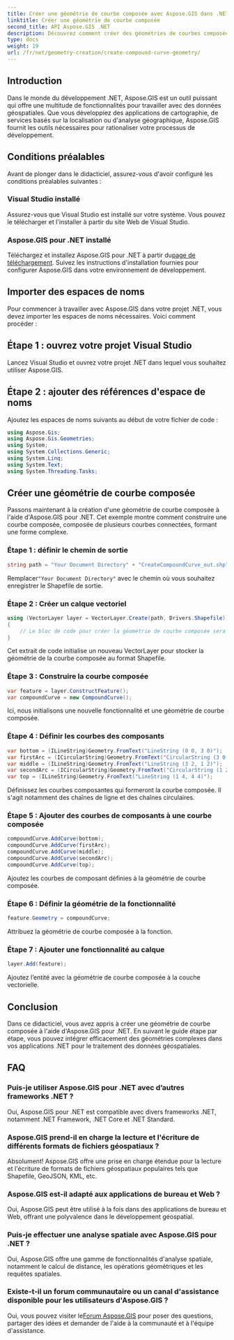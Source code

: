 ```yaml
---
title: Créer une géométrie de courbe composée avec Aspose.GIS dans .NET
linktitle: Créer une géométrie de courbe composée
second_title: API Aspose.GIS .NET
description: Découvrez comment créer des géométries de courbes composées dans .NET à l'aide d'Aspose.GIS pour un traitement transparent des données géospatiales.
type: docs
weight: 19
url: /fr/net/geometry-creation/create-compound-curve-geometry/
---
```

## Introduction
Dans le monde du développement .NET, Aspose.GIS est un outil puissant qui offre une multitude de fonctionnalités pour travailler avec des données géospatiales. Que vous développiez des applications de cartographie, de services basés sur la localisation ou d'analyse géographique, Aspose.GIS fournit les outils nécessaires pour rationaliser votre processus de développement.
## Conditions préalables
Avant de plonger dans le didacticiel, assurez-vous d'avoir configuré les conditions préalables suivantes :
### Visual Studio installé
Assurez-vous que Visual Studio est installé sur votre système. Vous pouvez le télécharger et l'installer à partir du site Web de Visual Studio.
### Aspose.GIS pour .NET installé
 Téléchargez et installez Aspose.GIS pour .NET à partir du[page de téléchargement](https://releases.aspose.com/gis/net/). Suivez les instructions d'installation fournies pour configurer Aspose.GIS dans votre environnement de développement.

## Importer des espaces de noms
Pour commencer à travailler avec Aspose.GIS dans votre projet .NET, vous devez importer les espaces de noms nécessaires. Voici comment procéder :
## Étape 1 : ouvrez votre projet Visual Studio
Lancez Visual Studio et ouvrez votre projet .NET dans lequel vous souhaitez utiliser Aspose.GIS.
## Étape 2 : ajouter des références d'espace de noms
Ajoutez les espaces de noms suivants au début de votre fichier de code :
```csharp
using Aspose.Gis;
using Aspose.Gis.Geometries;
using System;
using System.Collections.Generic;
using System.Linq;
using System.Text;
using System.Threading.Tasks;
```
## Créer une géométrie de courbe composée
Passons maintenant à la création d'une géométrie de courbe composée à l'aide d'Aspose.GIS pour .NET. Cet exemple montre comment construire une courbe composée, composée de plusieurs courbes connectées, formant une forme complexe.
### Étape 1 : définir le chemin de sortie
```csharp
string path = "Your Document Directory" + "CreateCompoundCurve_out.shp";
```
 Remplacer`"Your Document Directory"` avec le chemin où vous souhaitez enregistrer le Shapefile de sortie.
### Étape 2 : Créer un calque vectoriel
```csharp
using (VectorLayer layer = VectorLayer.Create(path, Drivers.Shapefile))
{
    // Le bloc de code pour créer la géométrie de courbe composée sera inséré ici.
}
```
Cet extrait de code initialise un nouveau VectorLayer pour stocker la géométrie de la courbe composée au format Shapefile.
### Étape 3 : Construire la courbe composée
```csharp
var feature = layer.ConstructFeature();
var compoundCurve = new CompoundCurve();
```
Ici, nous initialisons une nouvelle fonctionnalité et une géométrie de courbe composée.
### Étape 4 : Définir les courbes des composants
```csharp
var bottom = (ILineString)Geometry.FromText("LineString (0 0, 3 0)");
var firstArc = (ICircularString)Geometry.FromText("CircularString (3 0, 4 1, 3 2)");
var middle = (ILineString)Geometry.FromText("LineString (3 2, 1 2)");
var secondArc = (ICircularString)Geometry.FromText("CircularString (1 2, 0 3, 1 4)");
var top = (ILineString)Geometry.FromText("LineString (1 4, 4 4)");
```
Définissez les courbes composantes qui formeront la courbe composée. Il s'agit notamment des chaînes de ligne et des chaînes circulaires.
### Étape 5 : Ajouter des courbes de composants à une courbe composée
```csharp
compoundCurve.AddCurve(bottom);
compoundCurve.AddCurve(firstArc);
compoundCurve.AddCurve(middle);
compoundCurve.AddCurve(secondArc);
compoundCurve.AddCurve(top);
```
Ajoutez les courbes de composant définies à la géométrie de courbe composée.
### Étape 6 : Définir la géométrie de la fonctionnalité
```csharp
feature.Geometry = compoundCurve;
```
Attribuez la géométrie de courbe composée à la fonction.
### Étape 7 : Ajouter une fonctionnalité au calque
```csharp
layer.Add(feature);
```
Ajoutez l’entité avec la géométrie de courbe composée à la couche vectorielle.

## Conclusion
Dans ce didacticiel, vous avez appris à créer une géométrie de courbe composée à l'aide d'Aspose.GIS pour .NET. En suivant le guide étape par étape, vous pouvez intégrer efficacement des géométries complexes dans vos applications .NET pour le traitement des données géospatiales.
## FAQ
### Puis-je utiliser Aspose.GIS pour .NET avec d’autres frameworks .NET ?
Oui, Aspose.GIS pour .NET est compatible avec divers frameworks .NET, notamment .NET Framework, .NET Core et .NET Standard.
### Aspose.GIS prend-il en charge la lecture et l'écriture de différents formats de fichiers géospatiaux ?
Absolument! Aspose.GIS offre une prise en charge étendue pour la lecture et l'écriture de formats de fichiers géospatiaux populaires tels que Shapefile, GeoJSON, KML, etc.
### Aspose.GIS est-il adapté aux applications de bureau et Web ?
Oui, Aspose.GIS peut être utilisé à la fois dans des applications de bureau et Web, offrant une polyvalence dans le développement géospatial.
### Puis-je effectuer une analyse spatiale avec Aspose.GIS pour .NET ?
Oui, Aspose.GIS offre une gamme de fonctionnalités d'analyse spatiale, notamment le calcul de distance, les opérations géométriques et les requêtes spatiales.
### Existe-t-il un forum communautaire ou un canal d'assistance disponible pour les utilisateurs d'Aspose.GIS ?
 Oui, vous pouvez visiter le[Forum Aspose.GIS](https://forum.aspose.com/c/gis/33) pour poser des questions, partager des idées et demander de l'aide à la communauté et à l'équipe d'assistance.